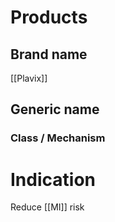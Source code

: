 # Products

## Brand name
[[Plavix]]

## Generic name


### Class / Mechanism


# Indication
Reduce [[MI]] risk